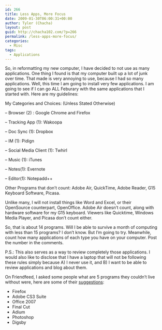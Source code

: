 ```yaml
---
id: 266
title: Less Apps, More Focus
date: 2009-01-30T06:00:31+00:00
author: Tyler (Chacha)
layout: post
guid: http://chacha102.com/?p=266
permalink: /less-apps-more-focus/
categories:
  - Misc
tags:
  - Applications
---
```

So, in reformatting my new computer, I have decided to not use as many applications. One thing I found is that my computer built up a lot of junk over time. That made is very annoying to use, because I had so many applications. Well, this time I am going to install very few applications. I am going to see if I can go ALL Feburary with the same applications that I started with. Here are my guidelines:

<!--more-->

My Categories and Choices: (Unless Stated Otherwise)

&#8211; Browser (2) : Google Chrome and Firefox

&#8211; Tracking App (1): Wakoopa

&#8211; Doc Sync (1): Dropbox

&#8211; IM (1): Pidign

&#8211; Social Media Client (1): Twhirl

&#8211; Music (1): iTunes

&#8211; Notes(1): Evernote

&#8211; Editor(1): Notepadd++

Other Programs that don&#8217;t count: Adobe Air, QuickTime, Adobe Reader, G15 Keyboard Software, Picasa.

Unlike many, I will not install things like Word and Excel, or their OpenSource counterpart, OpenOffice. Adobe Air doesn&#8217;t count, along with hardware software for my G15 keyboard. Viewers like Quicktime, Windows Media Player, and Picasa don&#8217;t count either.

So, that is about 14 programs. Will I be able to survive a month of computing with less than 15 programs? I don&#8217;t know. But I&#8217;m going to try. Meanwhile, count how many applications of each type you have on your computer. Post the number in the comments.

P.S.: This also serves as a way to review completely those applications. I would also like to disclose that I have a laptop that will not be following these rules simply because A) I never use it, and B) I want to be able to review applications and blog about them.

On Friendfeed, I asked some people what are 5 programs they couldn&#8217;t live without were, here are some of their [suggestions](http://friendfeed.com/e/010c8a2a-5de5-4efb-bddf-b6a6df3645cb/What-are-the-5-applications-you-couldn-t-live/):

  * Firefox
  * Adobe CS3 Suite
  * Office 2007
  * Final Cut
  * Adium
  * Photoshop
  * Digsby